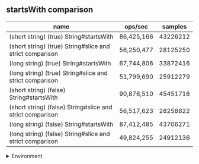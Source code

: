 ## startsWith comparison

|name|ops/sec|samples|
|-|-|-|
|(short string) (true) String#startsWith|86,425,166|43226212|
|(short string) (true) String#slice and strict comparison|56,250,477|28125250|
|(long string) (true) String#startsWith|67,744,806|33872416|
|(long string) (true) String#slice and strict comparison|51,799,690|25912279|
|(short string) (false) String#startsWith|90,876,510|45451716|
|(short string) (false) String#slice and strict comparison|56,517,623|28258822|
|(long string) (false) String#startsWith|87,412,485|43706271|
|(long string) (false) String#slice and strict comparison|49,824,255|24912136|


<details>
<summary>Environment</summary>

* __Machine:__ linux x64 | 4 vCPUs | 7.6GB Mem
* __Run:__ Fri Oct 17 2025 17:22:50 GMT+0000 (Coordinated Universal Time)
* __Node:__ `v24.0.0`
</details>

<!--
{"environment":{"platform":"linux","arch":"x64","cpus":4,"totalMemory":7.59783935546875},"benchmarks":[{"name":"(short string) (true) String#startsWith","samples":43226212,"opsSec":86425166.3667796},{"name":"(short string) (true) String#slice and strict comparison","samples":28125250,"opsSec":56250477.724810824},{"name":"(long string) (true) String#startsWith","samples":33872416,"opsSec":67744806.39246319},{"name":"(long string) (true) String#slice and strict comparison","samples":25912279,"opsSec":51799690.31547149},{"name":"(short string) (false) String#startsWith","samples":45451716,"opsSec":90876510.01566088},{"name":"(short string) (false) String#slice and strict comparison","samples":28258822,"opsSec":56517623.20151466},{"name":"(long string) (false) String#startsWith","samples":43706271,"opsSec":87412485.00705978},{"name":"(long string) (false) String#slice and strict comparison","samples":24912136,"opsSec":49824255.458347194}]}-->
